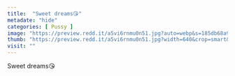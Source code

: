 ```yaml
---
title:  "Sweet dreams😘"
metadate: "hide"
categories: [ Pussy ]
image: "https://preview.redd.it/a5vi6rnmu0n51.jpg?auto=webp&s=185db68a990fce111c5886f9b5511c057ac1c61f"
thumb: "https://preview.redd.it/a5vi6rnmu0n51.jpg?width=640&crop=smart&auto=webp&s=dfa95c746d13ba100aca64597d89295c7602c683"
visit: ""
---
```

Sweet dreams😘
